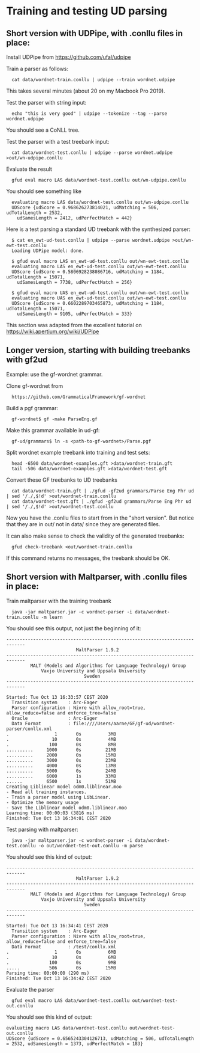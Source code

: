 # Training and testing UD parsing

## Short version with UDPipe, with .conllu files in place:

Install UDPipe from https://github.com/ufal/udpipe

Train a parser as follows:
```
  cat data/wordnet-train.conllu | udpipe --train wordnet.udpipe
```
This takes several minutes (about 20 on my Macbook Pro 2019).

Test the parser with string input:
```
  echo "this is very good" | udpipe --tokenize --tag --parse wordnet.udpipe
```
You should see a CoNLL tree.

Test the parser with a test treebank input:
```
  cat data/wordnet-test.conllu | udpipe --parse wordnet.udpipe >out/wn-udpipe.conllu
```
Evaluate the result
```
  gfud eval macro LAS data/wordnet-test.conllu out/wn-udpipe.conllu
```
You should see something like
```
  evaluating macro LAS data/wordnet-test.conllu out/wn-udpipe.conllu
  UDScore {udScore = 0.968626273814021, udMatching = 506, udTotalLength = 2532,
    udSamesLength = 2412, udPerfectMatch = 442}
```
Here is a test parsing a standard UD treebank with the synthesized parser:
```
  $ cat en_ewt-ud-test.conllu | udpipe --parse wordnet.udpipe >out/wn-ewt-test.conllu 
  Loading UDPipe model: done.
```
```
  $ gfud eval macro LAS en_ewt-ud-test.conllu out/wn-ewt-test.conllu 
  evaluating macro LAS en_ewt-ud-test.conllu out/wn-ewt-test.conllu
  UDScore {udScore = 0.5806928238086716, udMatching = 1184, udTotalLength = 15071,
    udSamesLength = 7738, udPerfectMatch = 256}
```
```
  $ gfud eval macro UAS en_ewt-ud-test.conllu out/wn-ewt-test.conllu 
  evaluating macro UAS en_ewt-ud-test.conllu out/wn-ewt-test.conllu
  UDScore {udScore = 0.6602289703465873, udMatching = 1184, udTotalLength = 15071,
    udSamesLength = 9105, udPerfectMatch = 333}
```

This section was adapted from the excellent tutorial on https://wiki.apertium.org/wiki/UDPipe


## Longer version, starting with building treebanks with gf2ud

Example: use the gf-wordnet grammar.

Clone gf-wordnet from
```
  https://github.com/GrammaticalFramework/gf-wordnet
```
Build a pgf grammar:
```
  gf-wordnet$ gf -make ParseEng.gf
```
Make this grammar available in ud-gf:
```
  gf-ud/grammars$ ln -s <path-to-gf-wordnet>/Parse.pgf
```
Split wordnet example treebank into training and test sets:
```
  head -6500 data/wordnet-examples.gft >data/wordnet-train.gft 
  tail -506 data/wordnet-examples.gft >data/wordnet-test.gft 
```
Convert these GF treebanks to UD treebanks
```
  cat data/wordnet-train.gft | ./gfud -gf2ud grammars/Parse Eng Phr ud | sed '/./,$!d' >out/wordnet-train.conllu
  cat data/wordnet-test.gft | ./gfud -gf2ud grammars/Parse Eng Phr ud | sed '/./,$!d' >out/wordnet-test.conllu
```

Now you have the .conllu files to start from in the "short version".
But notice that they are in out/ not in data/ since they are generated files.

It can also make sense to check the validity of the generated treebanks:
```
  gfud check-treebank <out/wordnet-train.conllu
```
If this command returns no messages, the treebank should be OK.


## Short version with Maltparser, with .conllu files in place:

Train maltparser with the training treebank
```
  java -jar maltparser.jar -c wordnet-parser -i data/wordnet-train.conllu -m learn
```
You should see this output, not just the beginning of it:
```
-----------------------------------------------------------------------------
                          MaltParser 1.9.2                             
-----------------------------------------------------------------------------
         MALT (Models and Algorithms for Language Technology) Group          
             Vaxjo University and Uppsala University                         
                             Sweden                                          
-----------------------------------------------------------------------------

Started: Tue Oct 13 16:33:57 CEST 2020
  Transition system    : Arc-Eager
  Parser configuration : Nivre with allow_root=true, allow_reduce=false and enforce_tree=false
  Oracle               : Arc-Eager
  Data Format          : file:////Users/aarne/GF/gf-ud/wordnet-parser/conllx.xml
.          	      1	      0s	      3MB
.          	     10	      0s	      4MB
.          	    100	      0s	      8MB
..........	   1000	      0s	     21MB
..........	   2000	      0s	     15MB
..........	   3000	      0s	     23MB
..........	   4000	      0s	     13MB
..........	   5000	      0s	     24MB
..........	   6000	      1s	     33MB
......     	   6500	      1s	     51MB
Creating Liblinear model odm0.liblinear.moo
- Read all training instances.
- Train a parser model using LibLinear.
- Optimize the memory usage
- Save the Liblinear model odm0.liblinear.moo
Learning time: 00:00:03 (3816 ms)
Finished: Tue Oct 13 16:34:01 CEST 2020
```

Test parsing with maltparser:
```
  java -jar maltparser.jar -c wordnet-parser -i data/wordnet-test.conllu -o out/wordnet-test-out.conllu -m parse
```
You should see this kind of output:
```
-----------------------------------------------------------------------------
                          MaltParser 1.9.2                             
-----------------------------------------------------------------------------
         MALT (Models and Algorithms for Language Technology) Group          
             Vaxjo University and Uppsala University                         
                             Sweden                                          
-----------------------------------------------------------------------------

Started: Tue Oct 13 16:34:41 CEST 2020
  Transition system    : Arc-Eager
  Parser configuration : Nivre with allow_root=true, allow_reduce=false and enforce_tree=false
  Data Format          : /test/conllx.xml
.          	      1	      0s	      6MB
.          	     10	      0s	      6MB
.          	    100	      0s	      9MB
.....      	    506	      0s	     15MB
Parsing time: 00:00:00 (290 ms)
Finished: Tue Oct 13 16:34:42 CEST 2020
```
Evaluate the parser
```
  gfud eval macro LAS data/wordnet-test.conllu out/wordnet-test-out.conllu
```
You should see this kind of output:
```
evaluating macro LAS data/wordnet-test.conllu out/wordnet-test-out.conllu
UDScore {udScore = 0.6565243304126713, udMatching = 506, udTotalLength = 2532, udSamesLength = 1373, udPerfectMatch = 183}
```


